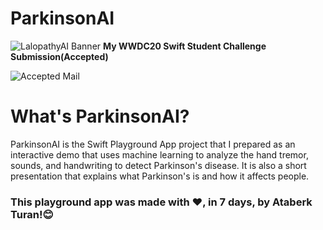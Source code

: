 # ParkinsonAI
![LalopathyAI Banner](https://i.hizliresim.com/ish2ys4.png)
**My WWDC20 Swift Student Challenge Submission(Accepted)**

![Accepted Mail]([https://i.hizliresim.com/INEYek.jpg](https://i.hizliresim.com/hgm7j4n.png))

# What's ParkinsonAI?

ParkinsonAI is the Swift Playground App project that I prepared as an interactive demo that uses machine learning to analyze the hand tremor, sounds, and handwriting to detect Parkinson's disease. It is also a short presentation that explains what Parkinson's is and how it affects people. 

### This playground app was made with ❤️, in 7 days, by Ataberk Turan!😊
